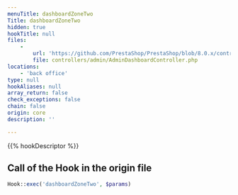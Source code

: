 ```yaml
---
menuTitle: dashboardZoneTwo
Title: dashboardZoneTwo
hidden: true
hookTitle: null
files:
    -
        url: 'https://github.com/PrestaShop/PrestaShop/blob/8.0.x/controllers/admin/AdminDashboardController.php'
        file: controllers/admin/AdminDashboardController.php
locations:
    - 'back office'
type: null
hookAliases: null
array_return: false
check_exceptions: false
chain: false
origin: core
description: ''

---
```


{{% hookDescriptor %}}

## Call of the Hook in the origin file

```php
Hook::exec('dashboardZoneTwo', $params)
```
